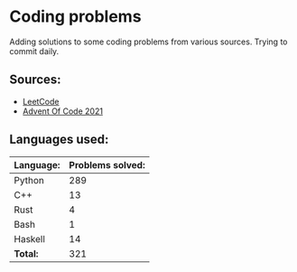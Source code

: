 # Coding problems
Adding solutions to some coding problems from various sources. Trying to commit daily. 

## Sources:

- [LeetCode](https://leetcode.com/)
- [Advent Of Code 2021](https://adventofcode.com/)

## Languages used:
| Language: | Problems solved: |
| --------- | ---------------- |
| Python | 289 |
| C++ | 13 |
| Rust | 4 |
| Bash | 1 |
| Haskell | 14 |
| **Total:** | 321 |
